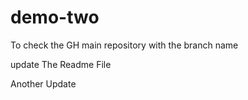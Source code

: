 # demo-two
To check the GH main repository with the branch name

update The Readme File

Another Update

